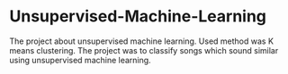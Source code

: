 # Unsupervised-Machine-Learning
The project about unsupervised machine learning. Used method was K means clustering. The project was to classify songs which sound similar using unsupervised machine learning.
